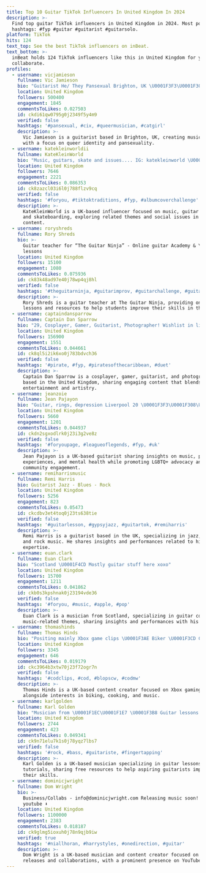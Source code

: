 ```yaml
---
title: Top 10 Guitar TikTok Influencers In United Kingdom In 2024
description: >-
  Find top guitar TikTok influencers in United Kingdom in 2024. Most popular
  hashtags: #fyp #guitar #guitarist #guitarsolo.
platform: TikTok
hits: 124
text_top: See the best TikTok influencers on inBeat.
text_bottom: >-
  inBeat holds 124 TikTok influencers like this in United Kingdom for you to
  collaborate.
profiles:
  - username: vicjamieson
    fullname: Vic Jamieson
    bio: "Guitarist He/ They Pansexual Brighton, UK \U0001F3F3️‍\U0001F308\U0001F1E8\U0001F1F3\U0001F1EC\U0001F1E7"
    location: United Kingdom
    followers: 500400
    engagement: 1845
    commentsToLikes: 0.027503
    id: ckdi61qw0795g0j2349f5y4m9
    verified: false
    hashtags: '#pansexual, #cix, #queermusician, #catgirl'
    description: >-
      Vic Jamieson is a guitarist based in Brighton, UK, creating music content
      with a focus on queer identity and pansexuality.
  - username: katekleinworldii
    fullname: KateKleinWorld
    bio: "Music, guitars, skate and issues.... IG: katekleinworld \U0001F5A4Listen to Sad Boy\U0001F49C"
    location: United Kingdom
    followers: 7646
    engagement: 2221
    commentsToLikes: 0.086353
    id: ck8zazcl03i6l0j788flzv9cq
    verified: false
    hashtags: '#foryou, #tiktoktraditions, #fyp, #albumcoverchallenge'
    description: >-
      KateKleinWorld is a UK-based influencer focused on music, guitar culture,
      and skateboarding, exploring related themes and social issues in her
      content.
  - username: roryshreds
    fullname: Rory Shreds
    bio: >-
      Guitar teacher for “The Guitar Ninja” - Online guitar Academy & YouTube
      lessons
    location: United Kingdom
    followers: 15100
    engagement: 1080
    commentsToLikes: 0.075936
    id: ck83k48ad97e40j78wp4qj8hl
    verified: false
    hashtags: '#theguitarninja, #guitarimprov, #guitarchallenge, #guitariste'
    description: >-
      Rory Shreds is a guitar teacher at The Guitar Ninja, providing online
      lessons and resources to help students improve their skills in the UK.
  - username: captaindansparrow
    fullname: Captain Dan Sparrow
    bio: "29, Cosplayer, Gamer, Guitarist, Photographer! Wishlist in linktree \U0001F60A"
    location: United Kingdom
    followers: 156900
    engagement: 1551
    commentsToLikes: 0.044661
    id: ck8ql5i2ik6xo0j783bdvch36
    verified: false
    hashtags: '#pirate, #fyp, #piratesofthecaribbean, #duet'
    description: >-
      Captain Dan Sparrow is a cosplayer, gamer, guitarist, and photographer
      based in the United Kingdom, sharing engaging content that blends
      entertainment and artistry.
  - username: jeanzoie
    fullname: Jean Pajayon
    bio: "Guitar, rings, depression Liverpool 20 \U0001F3F3️‍\U0001F308\U0001F1EC\U0001F1E7"
    location: United Kingdom
    followers: 5660
    engagement: 1201
    commentsToLikes: 0.044937
    id: ckdn2sgxodlrk0j23i3g2ve8z
    verified: false
    hashtags: '#foryoupage, #leagueoflegends, #fyp, #uk'
    description: >-
      Jean Pajayon is a UK-based guitarist sharing insights on music, personal
      experiences, and mental health while promoting LGBTQ+ advocacy and
      community engagement.
  - username: remiharrismusic
    fullname: Remi Harris
    bio: Guitarist Jazz - Blues - Rock
    location: United Kingdom
    followers: 5256
    engagement: 823
    commentsToLikes: 0.05473
    id: ckcdbv3et4toq0j23ts638tie
    verified: false
    hashtags: '#guitarlesson, #gypsyjazz, #guitartok, #remiharris'
    description: >-
      Remi Harris is a guitarist based in the UK, specializing in jazz, blues,
      and rock music. He shares insights and performances related to his musical
      expertise.
  - username: euan.clark
    fullname: Euan Clark
    bio: "Scotland \U0001F4CD Mostly guitar stuff here xoxo"
    location: United Kingdom
    followers: 15700
    engagement: 1211
    commentsToLikes: 0.041862
    id: ckb0s3kpshnak0j23194vde36
    verified: false
    hashtags: '#foryou, #music, #apple, #pop'
    description: >-
      Euan Clark is a musician from Scotland, specializing in guitar content and
      music-related themes, sharing insights and performances with his audience.
  - username: thomashinds
    fullname: Thomas Hinds
    bio: "Positing mainly Xbox game clips \U0001F3AE Biker \U0001F3CD Chef \U0001F958 Guitar & Lyrics \U0001F3B8\U0001F3B6"
    location: United Kingdom
    followers: 3345
    engagement: 646
    commentsToLikes: 0.019179
    id: ckc3964b3xtw70j23f72ogr7n
    verified: false
    hashtags: '#codclips, #cod, #blopscw, #codmw'
    description: >-
      Thomas Hinds is a UK-based content creator focused on Xbox gaming clips,
      alongside interests in biking, cooking, and music.
  - username: karlgolden
    fullname: Karl Golden
    bio: "Musician from \U0001F1EC\U0001F1E7 \U0001F3B8 Guitar lessons on YouTube \U0001F918 \U0001F3B8✅ FREE Stuff!\U0001F447"
    location: United Kingdom
    followers: 2744
    engagement: 423
    commentsToLikes: 0.049341
    id: ck9n71elu7k1s0j78yqz7lbs7
    verified: false
    hashtags: '#rock, #bass, #guitariste, #fingertapping'
    description: >-
      Karl Golden is a UK-based musician specializing in guitar lessons and
      tutorials, sharing free resources to help aspiring guitarists improve
      their skills.
  - username: dominicjwright
    fullname: Dom Wright
    bio: >-
      Business/Collabs - info@dominicjwright.com Releasing music soon! New
      youtube ⬇️
    location: United Kingdom
    followers: 1100000
    engagement: 2383
    commentsToLikes: 0.018187
    id: ck9glmg5ioxuh0j78n9qjb9iw
    verified: true
    hashtags: '#niallhoran, #harrystyles, #onedirection, #guitar'
    description: >-
      Dom Wright is a UK-based musician and content creator focused on music
      releases and collaborations, with a prominent presence on YouTube.
---
```


